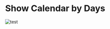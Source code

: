 # Show Calendar by Days
![test](https://user-images.githubusercontent.com/32503322/41390769-1a82dc54-6f65-11e8-939c-46a051795553.jpg)
